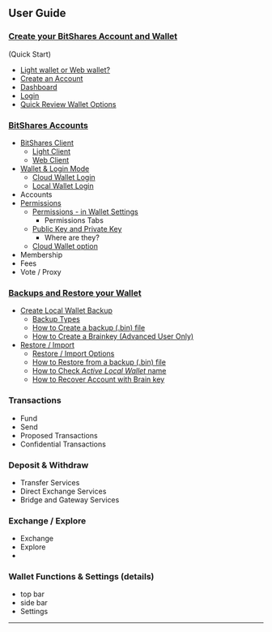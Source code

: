 ## User Guide

### [Create your BitShares Account and Wallet](/bbf/user_guide/create_account.md#create-your-bitshares-account-and-wallet)
(Quick Start)
- [Light wallet or Web wallet?](/bbf/user_guide/create_account.md#light-wallet-or-web-wallet)
- [Create an Account](/bbf/user_guide/create_account.md#create-an-account)
- [Dashboard](/bbf/user_guide/create_account.md#dashboard)
- [Login](/bbf/user_guide/create_account.md#login)
- [Quick Review Wallet Options](/bbf/user_guide/wallet_options1.md#bitshares-wallet-options)

### [BitShares Accounts](/bbf/user_guide/bitshares_client.md#bitshares-accounts)
- [BitShares Client](/bbf/user_guide/bitshares_client.md#bitShares-client)
   - [Light Client](/bbf/user_guide/bitshares_client.md#light-client)
   - [Web Client](/bbf/user_guide/bitshares_client.md#web-client)
- [Wallet & Login Mode](/bbf/user_guide/bitshares_client.md#wallet--login-mode)
   - [Cloud Wallet Login](/bbf/user_guide/bitshares_client.md#cloud-wallet-login)
   - [Local Wallet Login](/bbf/user_guide/bitshares_client.md#local-wallet-login)
- Accounts
- [Permissions ](/bbf/user_guide/permissions.md#permissions)
   - [Permissions - in Wallet Settings](/bbf/user_guide/permissions.md#permissions---in-wallet-settings)
      - Permissions Tabs
   - [Public Key and Private Key](/bbf/user_guide/permissions.md#public-key-and-private-key)
      - Where are they? 
   - [Cloud Wallet option](/bbf/user_guide/permissions.md#cloud-wallet-tab-option) 
- Membership
- Fees
- Vote / Proxy

### [Backups and Restore your Wallet](/bbf/user_guide/backup_local_wallet.md#backups-and-restore-your-wallet)
- [Create Local Wallet Backup](/bbf/user_guide/backup_local_wallet.md#create-local-wallet-backup)
   - [Backup Types](/bbf/user_guide/backup_local_wallet.md#backup-types)
   - [How to Create a backup (.bin) file](/bbf/user_guide/backup_local_wallet.md#how-to-create-a-backup-bin-file)
   - [How to Create a Brainkey (Advanced User Only)](/bbf/user_guide/backup_local_wallet.md#how-to-create-a-brainkey-advanced-user-only)
- [Restore / Import](/bbf/user_guide/backup_local_wallet.md#restore--import)
   - [Restore / Import Options](/bbf/user_guide/backup_local_wallet.md#restore--import-options)
   - [How to Restore from a backup (.bin) file](/bbf/user_guide/backup_local_wallet.md#how-to-restore-from-a-backup-bin-file)
   - [How to Check *Active Local Wallet* name](/bbf/user_guide/backup_local_wallet.md#how-to-check-active-local-wallet-name)
   - [How to Recover Account with Brain key](/bbf/user_guide/backup_local_wallet.md#how-to-recover-account-with-brain-key)
   
### Transactions
- Fund
- Send
- Proposed Transactions
- Confidential Transactions

### Deposit & Withdraw
- Transfer  Services
- Direct Exchange Services
- Bridge and Gateway Services

### Exchange / Explore
- Exchange
- Explore
- 

### Wallet Functions & Settings (details)
- top bar
- side bar
- Settings

***
